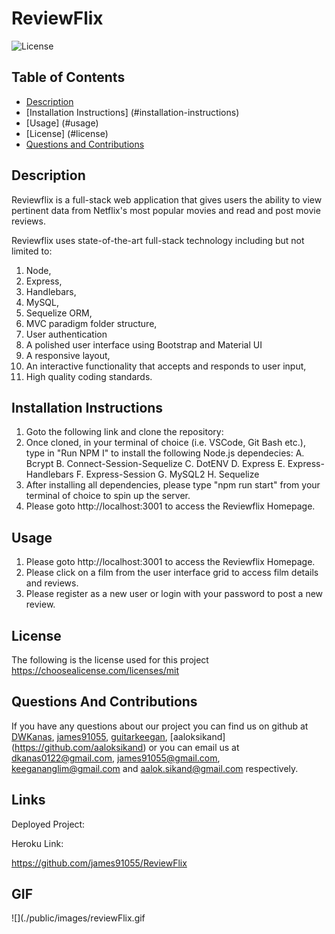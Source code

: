 # ReviewFlix

![License](https://img.shields.io/static/v1?label=license&message=mit&color=success)

## Table of Contents

-   [Description](#description)
-   [Installation Instructions]
(#installation-instructions)
-   [Usage] (#usage)
-   [License] (#license)
-   [Questions and Contributions](#questions-and-contributions)

## Description

Reviewflix is a full-stack web application that gives users the ability to view pertinent data from Netflix's most popular movies and read and post movie reviews.

Reviewflix uses state-of-the-art full-stack technology including but not limited to:
1. Node, 
2. Express, 
3. Handlebars, 
4. MySQL, 
5. Sequelize ORM, 
6. MVC paradigm folder structure, 
7. User authentication
8. A polished user interface using Bootstrap and Material UI
9. A responsive layout, 
10. An interactive functionality that accepts and responds to user input, 
11. High quality coding standards.

## Installation Instructions

1.  Goto the following link and clone the repository:
2.  Once cloned, in your terminal of choice (i.e. VSCode, Git Bash etc.), type in "Run NPM I" to install the following Node.js dependecies:
    A. Bcrypt
    B. Connect-Session-Sequelize
    C. DotENV
    D. Express
    E. Express-Handlebars
    F. Express-Session
    G. MySQL2
    H. Sequelize
3.  After installing all dependencies, please type "npm run start" from your terminal of choice to spin up the server.
4.  Please goto http://localhost:3001 to access the Reviewflix Homepage.

## Usage
1.  Please goto http://localhost:3001 to access the Reviewflix Homepage.
2.  Please click on a film from the user interface grid to access film details and reviews.
3.  Please register as a new user or login with your password to post a new review.

## License

The following is the license used for this project <br> https://choosealicense.com/licenses/mit

## Questions And Contributions

If you have any questions about our project you can find us on github at [DWKanas](https://github.com/DWKanas), [james91055](https://github.com/james91055), [guitarkeegan](https://github.com/guitarkeegan), [aaloksikand] (https://github.com/aaloksikand) or you can email us at dkanas0122@gmail.com, james91055@gmail.com, keegananglim@gmail.com and aalok.sikand@gmail.com respectively.

## Links

Deployed Project:

Heroku Link: 


https://github.com/james91055/ReviewFlix

## GIF

![](./public/images/reviewFlix.gif